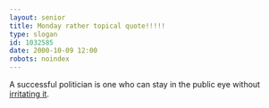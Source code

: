 ```yaml
---
layout: senior
title: Monday rather topical quote!!!!!
type: slogan
id: 1032585
date: 2000-10-09 12:00
robots: noindex
---
```

A successful politician is one who can stay in the public eye without <a href="http://www.independent.co.uk/news/UK/Politics/2000-10/cannabis091000.shtml">irritating it</a>.